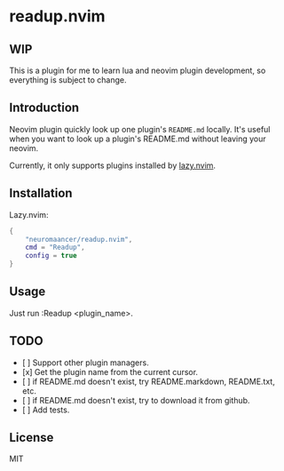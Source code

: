 # readup.nvim

## WIP

This is a plugin for me to learn lua and neovim plugin development, so everything is subject to change.

## Introduction

Neovim plugin quickly look up one plugin's `README.md` locally. It's useful when you want to look up a plugin's README.md without leaving your neovim.

Currently, it only supports plugins installed by [lazy.nvim](https://github.com/folke/lazy.nvim).

## Installation

Lazy.nvim:

```lua
{
    "neuromaancer/readup.nvim",
    cmd = "Readup",
    config = true
}
```

## Usage

Just run :Readup \<plugin_name>.

## TODO

- \[ \] Support other plugin managers.
- \[x\] Get the plugin name from the current cursor.
- \[ \] if README.md doesn't exist, try README.markdown, README.txt, etc.
- \[ \] if README.md doesn't exist, try to download it from github.
- \[ \] Add tests.

## License

MIT
